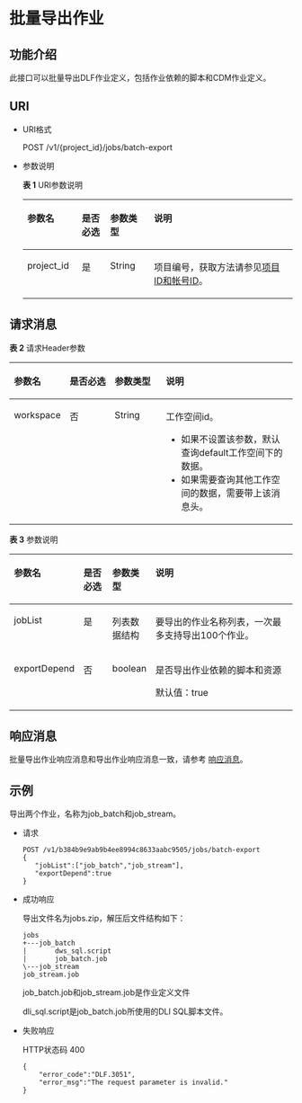 # 批量导出作业<a name="dgc_02_0089"></a>

## 功能介绍<a name="zh-cn_topic_0181281361_section1738101810182"></a>

此接口可以批量导出DLF作业定义，包括作业依赖的脚本和CDM作业定义。

## URI<a name="zh-cn_topic_0181281361_section7934966101819"></a>

-   URI格式

    POST /v1/\{project\_id\}/jobs/batch-export


-   参数说明

    **表 1**  URI参数说明

    <a name="zh-cn_topic_0181281361_zh-cn_topic_0093082049_table46023801181358"></a>
    <table><thead align="left"><tr id="zh-cn_topic_0181281361_zh-cn_topic_0093082049_row26974916181358"><th class="cellrowborder" valign="top" width="20.18%" id="mcps1.2.5.1.1"><p id="zh-cn_topic_0181281361_zh-cn_topic_0093082049_p37484572181358"><a name="zh-cn_topic_0181281361_zh-cn_topic_0093082049_p37484572181358"></a><a name="zh-cn_topic_0181281361_zh-cn_topic_0093082049_p37484572181358"></a>参数名</p>
    </th>
    <th class="cellrowborder" valign="top" width="10.530000000000001%" id="mcps1.2.5.1.2"><p id="zh-cn_topic_0181281361_zh-cn_topic_0093082049_p16351468181358"><a name="zh-cn_topic_0181281361_zh-cn_topic_0093082049_p16351468181358"></a><a name="zh-cn_topic_0181281361_zh-cn_topic_0093082049_p16351468181358"></a>是否必选</p>
    </th>
    <th class="cellrowborder" valign="top" width="16.24%" id="mcps1.2.5.1.3"><p id="zh-cn_topic_0181281361_zh-cn_topic_0093082049_p49400541181358"><a name="zh-cn_topic_0181281361_zh-cn_topic_0093082049_p49400541181358"></a><a name="zh-cn_topic_0181281361_zh-cn_topic_0093082049_p49400541181358"></a>参数类型</p>
    </th>
    <th class="cellrowborder" valign="top" width="53.05%" id="mcps1.2.5.1.4"><p id="zh-cn_topic_0181281361_zh-cn_topic_0093082049_p42020886181358"><a name="zh-cn_topic_0181281361_zh-cn_topic_0093082049_p42020886181358"></a><a name="zh-cn_topic_0181281361_zh-cn_topic_0093082049_p42020886181358"></a>说明</p>
    </th>
    </tr>
    </thead>
    <tbody><tr id="zh-cn_topic_0181281361_zh-cn_topic_0093082049_row48248640181358"><td class="cellrowborder" valign="top" width="20.18%" headers="mcps1.2.5.1.1 "><p id="zh-cn_topic_0181281361_zh-cn_topic_0093082049_p15825795181358"><a name="zh-cn_topic_0181281361_zh-cn_topic_0093082049_p15825795181358"></a><a name="zh-cn_topic_0181281361_zh-cn_topic_0093082049_p15825795181358"></a>project_id</p>
    </td>
    <td class="cellrowborder" valign="top" width="10.530000000000001%" headers="mcps1.2.5.1.2 "><p id="zh-cn_topic_0181281361_zh-cn_topic_0093082049_p6820998181358"><a name="zh-cn_topic_0181281361_zh-cn_topic_0093082049_p6820998181358"></a><a name="zh-cn_topic_0181281361_zh-cn_topic_0093082049_p6820998181358"></a>是</p>
    </td>
    <td class="cellrowborder" valign="top" width="16.24%" headers="mcps1.2.5.1.3 "><p id="zh-cn_topic_0181281361_zh-cn_topic_0093082049_p15629937181358"><a name="zh-cn_topic_0181281361_zh-cn_topic_0093082049_p15629937181358"></a><a name="zh-cn_topic_0181281361_zh-cn_topic_0093082049_p15629937181358"></a>String</p>
    </td>
    <td class="cellrowborder" valign="top" width="53.05%" headers="mcps1.2.5.1.4 "><p id="zh-cn_topic_0181281361_p8672138175612"><a name="zh-cn_topic_0181281361_p8672138175612"></a><a name="zh-cn_topic_0181281361_p8672138175612"></a>项目编号，获取方法请参见<a href="项目ID和帐号ID.md">项目ID和帐号ID</a>。</p>
    </td>
    </tr>
    </tbody>
    </table>


## 请求消息<a name="zh-cn_topic_0181281361_section10789431145710"></a>

**表 2**  请求Header参数

<a name="zh-cn_topic_0181281361_table25071810112414"></a>
<table><thead align="left"><tr id="zh-cn_topic_0181281361_zh-cn_topic_0181281363_row3746915131710"><th class="cellrowborder" valign="top" width="15.010000000000002%" id="mcps1.2.5.1.1"><p id="zh-cn_topic_0181281361_zh-cn_topic_0181281363_p131491731112013"><a name="zh-cn_topic_0181281361_zh-cn_topic_0181281363_p131491731112013"></a><a name="zh-cn_topic_0181281361_zh-cn_topic_0181281363_p131491731112013"></a>参数名</p>
</th>
<th class="cellrowborder" valign="top" width="16.93%" id="mcps1.2.5.1.2"><p id="zh-cn_topic_0181281361_zh-cn_topic_0181281363_p3149113112204"><a name="zh-cn_topic_0181281361_zh-cn_topic_0181281363_p3149113112204"></a><a name="zh-cn_topic_0181281361_zh-cn_topic_0181281363_p3149113112204"></a>是否必选</p>
</th>
<th class="cellrowborder" valign="top" width="18.73%" id="mcps1.2.5.1.3"><p id="zh-cn_topic_0181281361_zh-cn_topic_0181281363_p13149173119204"><a name="zh-cn_topic_0181281361_zh-cn_topic_0181281363_p13149173119204"></a><a name="zh-cn_topic_0181281361_zh-cn_topic_0181281363_p13149173119204"></a>参数类型</p>
</th>
<th class="cellrowborder" valign="top" width="49.33%" id="mcps1.2.5.1.4"><p id="zh-cn_topic_0181281361_zh-cn_topic_0181281363_p11149331122017"><a name="zh-cn_topic_0181281361_zh-cn_topic_0181281363_p11149331122017"></a><a name="zh-cn_topic_0181281361_zh-cn_topic_0181281363_p11149331122017"></a>说明</p>
</th>
</tr>
</thead>
<tbody><tr id="zh-cn_topic_0181281361_zh-cn_topic_0181281363_row174620159179"><td class="cellrowborder" valign="top" width="15.010000000000002%" headers="mcps1.2.5.1.1 "><p id="zh-cn_topic_0181281361_zh-cn_topic_0181281363_p1150183116205"><a name="zh-cn_topic_0181281361_zh-cn_topic_0181281363_p1150183116205"></a><a name="zh-cn_topic_0181281361_zh-cn_topic_0181281363_p1150183116205"></a>workspace</p>
</td>
<td class="cellrowborder" valign="top" width="16.93%" headers="mcps1.2.5.1.2 "><p id="zh-cn_topic_0181281361_zh-cn_topic_0181281363_p4150531152016"><a name="zh-cn_topic_0181281361_zh-cn_topic_0181281363_p4150531152016"></a><a name="zh-cn_topic_0181281361_zh-cn_topic_0181281363_p4150531152016"></a>否</p>
</td>
<td class="cellrowborder" valign="top" width="18.73%" headers="mcps1.2.5.1.3 "><p id="zh-cn_topic_0181281361_zh-cn_topic_0181281363_p181505317209"><a name="zh-cn_topic_0181281361_zh-cn_topic_0181281363_p181505317209"></a><a name="zh-cn_topic_0181281361_zh-cn_topic_0181281363_p181505317209"></a>String</p>
</td>
<td class="cellrowborder" valign="top" width="49.33%" headers="mcps1.2.5.1.4 "><p id="zh-cn_topic_0181281361_zh-cn_topic_0181281363_p169341251122511"><a name="zh-cn_topic_0181281361_zh-cn_topic_0181281363_p169341251122511"></a><a name="zh-cn_topic_0181281361_zh-cn_topic_0181281363_p169341251122511"></a>工作空间id。</p>
<a name="zh-cn_topic_0181281361_zh-cn_topic_0181281363_ul776685742514"></a><a name="zh-cn_topic_0181281361_zh-cn_topic_0181281363_ul776685742514"></a><ul id="zh-cn_topic_0181281361_zh-cn_topic_0181281363_ul776685742514"><li>如果不设置该参数，默认查询default工作空间下的数据。</li><li>如果需要查询其他工作空间的数据，需要带上该消息头。</li></ul>
</td>
</tr>
</tbody>
</table>

**表 3**  参数说明

<a name="zh-cn_topic_0181281361_table19750184493418"></a>
<table><thead align="left"><tr id="zh-cn_topic_0181281361_row1475134418345"><th class="cellrowborder" valign="top" width="21.51%" id="mcps1.2.5.1.1"><p id="zh-cn_topic_0181281361_p1275244423417"><a name="zh-cn_topic_0181281361_p1275244423417"></a><a name="zh-cn_topic_0181281361_p1275244423417"></a>参数名</p>
</th>
<th class="cellrowborder" valign="top" width="10.45%" id="mcps1.2.5.1.2"><p id="zh-cn_topic_0181281361_p1375504413341"><a name="zh-cn_topic_0181281361_p1375504413341"></a><a name="zh-cn_topic_0181281361_p1375504413341"></a>是否必选</p>
</th>
<th class="cellrowborder" valign="top" width="15.07%" id="mcps1.2.5.1.3"><p id="zh-cn_topic_0181281361_p675774416349"><a name="zh-cn_topic_0181281361_p675774416349"></a><a name="zh-cn_topic_0181281361_p675774416349"></a>参数类型</p>
</th>
<th class="cellrowborder" valign="top" width="52.96999999999999%" id="mcps1.2.5.1.4"><p id="zh-cn_topic_0181281361_p475920448344"><a name="zh-cn_topic_0181281361_p475920448344"></a><a name="zh-cn_topic_0181281361_p475920448344"></a>说明</p>
</th>
</tr>
</thead>
<tbody><tr id="zh-cn_topic_0181281361_row2029125415917"><td class="cellrowborder" valign="top" width="21.51%" headers="mcps1.2.5.1.1 "><p id="zh-cn_topic_0181281361_p174468521509"><a name="zh-cn_topic_0181281361_p174468521509"></a><a name="zh-cn_topic_0181281361_p174468521509"></a>jobList</p>
</td>
<td class="cellrowborder" valign="top" width="10.45%" headers="mcps1.2.5.1.2 "><p id="zh-cn_topic_0181281361_p1844785205010"><a name="zh-cn_topic_0181281361_p1844785205010"></a><a name="zh-cn_topic_0181281361_p1844785205010"></a>是</p>
</td>
<td class="cellrowborder" valign="top" width="15.07%" headers="mcps1.2.5.1.3 "><p id="zh-cn_topic_0181281361_p11447105213507"><a name="zh-cn_topic_0181281361_p11447105213507"></a><a name="zh-cn_topic_0181281361_p11447105213507"></a>列表数据结构</p>
</td>
<td class="cellrowborder" valign="top" width="52.96999999999999%" headers="mcps1.2.5.1.4 "><p id="zh-cn_topic_0181281361_p15879111511104"><a name="zh-cn_topic_0181281361_p15879111511104"></a><a name="zh-cn_topic_0181281361_p15879111511104"></a>要导出的作业名称列表，一次最多支持导出100个作业。</p>
</td>
</tr>
<tr id="zh-cn_topic_0181281361_row179576283330"><td class="cellrowborder" valign="top" width="21.51%" headers="mcps1.2.5.1.1 "><p id="zh-cn_topic_0181281361_p171511925125812"><a name="zh-cn_topic_0181281361_p171511925125812"></a><a name="zh-cn_topic_0181281361_p171511925125812"></a>exportDepend</p>
</td>
<td class="cellrowborder" valign="top" width="10.45%" headers="mcps1.2.5.1.2 "><p id="zh-cn_topic_0181281361_p201518259586"><a name="zh-cn_topic_0181281361_p201518259586"></a><a name="zh-cn_topic_0181281361_p201518259586"></a>否</p>
</td>
<td class="cellrowborder" valign="top" width="15.07%" headers="mcps1.2.5.1.3 "><p id="zh-cn_topic_0181281361_p18151142505819"><a name="zh-cn_topic_0181281361_p18151142505819"></a><a name="zh-cn_topic_0181281361_p18151142505819"></a>boolean</p>
</td>
<td class="cellrowborder" valign="top" width="52.96999999999999%" headers="mcps1.2.5.1.4 "><p id="zh-cn_topic_0181281361_p6152162555817"><a name="zh-cn_topic_0181281361_p6152162555817"></a><a name="zh-cn_topic_0181281361_p6152162555817"></a>是否导出作业依赖的脚本和资源</p>
<p id="zh-cn_topic_0181281361_p14667103111610"><a name="zh-cn_topic_0181281361_p14667103111610"></a><a name="zh-cn_topic_0181281361_p14667103111610"></a>默认值：true</p>
</td>
</tr>
</tbody>
</table>

## 响应消息<a name="zh-cn_topic_0181281361_section18825164214554"></a>

批量导出作业响应消息和导出作业响应消息一致，请参考  [响应消息](导出作业.md#zh-cn_topic_0181281356_section561243517589)。

## 示例<a name="zh-cn_topic_0181281361_section358155716277"></a>

导出两个作业，名称为job\_batch和job\_stream。

-   请求

    ```
    POST /v1/b384b9e9ab9b4ee8994c8633aabc9505/jobs/batch-export
    {
       "jobList":["job_batch","job_stream"],
       "exportDepend":true
    }
    ```


-   成功响应

    导出文件名为jobs.zip，解压后文件结构如下：

    ```
    jobs
    +---job_batch
    |       dws_sql.script
    |       job_batch.job
    \---job_stream
    job_stream.job
    ```

    job\_batch.job和job\_stream.job是作业定义文件

    dli\_sql.script是job\_batch.job所使用的DLI SQL脚本文件。


-   失败响应

    HTTP状态码 400

    ```
    {
        "error_code":"DLF.3051",
        "error_msg":"The request parameter is invalid."
    }
    ```


